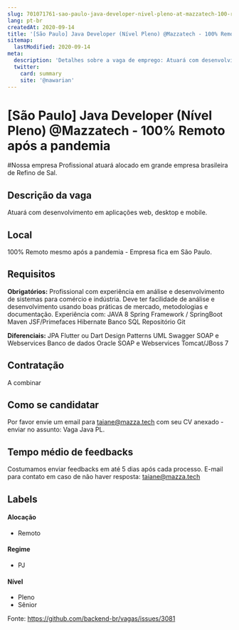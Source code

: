 ```yaml
---
slug: 701071761-sao-paulo-java-developer-nivel-pleno-at-mazzatech-100-remoto-apos-a-pandemia
lang: pt-br
createdAt: 2020-09-14
title: '[São Paulo] Java Developer (Nível Pleno) @Mazzatech - 100% Remoto após a pandemia - Vaga de Emprego'
sitemap:
  lastModified: 2020-09-14
meta:
  description: 'Detalhes sobre a vaga de emprego: Atuará com desenvolvimento em aplicações web, desktop e mobile.'
  twitter:
    card: summary
    site: '@nawarian'
---
```


# [São Paulo] Java Developer (Nível Pleno) @Mazzatech - 100% Remoto após a pandemia

#Nossa empresa
Profissional atuará alocado em grande empresa brasileira de Refino de Sal.

## Descrição da vaga
Atuará com desenvolvimento em aplicações web, desktop e mobile. 

## Local
100% Remoto mesmo após a pandemia - Empresa fica em São Paulo.

## Requisitos

**Obrigatórios:**
Profissional com experiência em análise e desenvolvimento de sistemas para comércio e indústria. 
Deve ter  facilidade de análise e desenvolvimento usando boas práticas de mercado, metodologias e documentação. 
Experiência com:
JAVA 8 
Spring Framework / SpringBoot
Maven
JSF/Primefaces
Hibernate
Banco SQL
Repositório Git

**Diferenciais:**
JPA
Flutter ou Dart
Design Patterns
UML
Swagger
SOAP e Webservices
Banco de dados Oracle
SOAP e Webservices
Tomcat/JBoss 7

## Contratação
A combinar

## Como se candidatar
Por favor envie um email para taiane@mazza.tech com seu CV anexado - enviar no assunto: Vaga Java PL.

## Tempo médio de feedbacks
Costumamos enviar feedbacks em até 5 dias após cada processo.
E-mail para contato em caso de não haver resposta: taiane@mazza.tech

## Labels

#### Alocação
- Remoto

#### Regime
- PJ

#### Nível
- Pleno
- Sênior




Fonte: https://github.com/backend-br/vagas/issues/3081